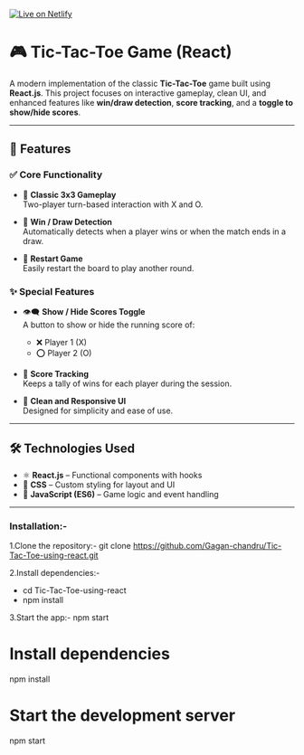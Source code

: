 [![Live on Netlify](https://img.shields.io/badge/Play%20Now-Netlify-brightgreen?style=for-the-badge&logo=netlify)](https://your-netlify-site.netlify.app)

# 🎮 Tic-Tac-Toe Game (React)

A modern implementation of the classic **Tic-Tac-Toe** game built using **React.js**. This project focuses on interactive gameplay, clean UI, and enhanced features like **win/draw detection**, **score tracking**, and a **toggle to show/hide scores**.

---

## 🚀 Features

### ✅ Core Functionality

- 🧩 **Classic 3x3 Gameplay**  
  Two-player turn-based interaction with X and O.

- 🧠 **Win / Draw Detection**  
  Automatically detects when a player wins or when the match ends in a draw.

- 🔄 **Restart Game**  
  Easily restart the board to play another round.

### ✨ Special Features

- 👁️‍🗨️ **Show / Hide Scores Toggle**  
  A button to show or hide the running score of:
  - ❌ Player 1 (X)
  - ⭕ Player 2 (O)

- 🧮 **Score Tracking**  
  Keeps a tally of wins for each player during the session.

- 💅 **Clean and Responsive UI**  
  Designed for simplicity and ease of use. 

---

## 🛠️ Technologies Used

- ⚛️ **React.js** – Functional components with hooks  
- 🎨 **CSS** – Custom styling for layout and UI  
- 🧠 **JavaScript (ES6)** – Game logic and event handling

---

### Installation:-

1.Clone the repository:-
git clone https://github.com/Gagan-chandru/Tic-Tac-Toe-using-react.git

2.Install dependencies:-
- cd Tic-Tac-Toe-using-react
- npm install

3.Start the app:-
npm start

# Install dependencies
npm install

# Start the development server
npm start

